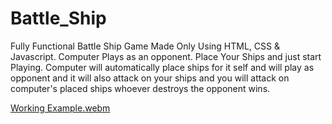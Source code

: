 # Battle_Ship
Fully Functional Battle Ship Game Made Only Using HTML, CSS &amp; Javascript.
Computer Plays as an opponent. Place Your Ships and just start Playing. 
Computer will automatically place ships for it self and will play as opponent and it will also attack on your ships and you will attack on computer's placed ships whoever destroys the opponent wins.

[Working Example.webm](https://github.com/Shaheryarkhalid/Dice_Roller/assets/41621149/dd169ff5-846f-4a9e-978d-95a5595673a6)


